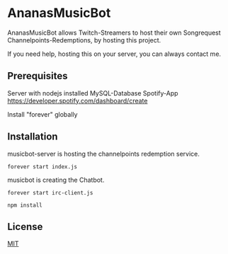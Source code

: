 # AnanasMusicBot

AnanasMusicBot allows Twitch-Streamers to host their own Songrequest Channelpoints-Redemptions, by hosting this project.

If you need help, hosting this on your server, you can always contact me.

## Prerequisites

Server with nodejs installed
MySQL-Database
Spotify-App
https://developer.spotify.com/dashboard/create

Install "forever" globally

## Installation

musicbot-server is hosting the channelpoints redemption service.

```
forever start index.js
```

musicbot is creating the Chatbot.

```
forever start irc-client.js
```

```
npm install
```

## License

[MIT](https://choosealicense.com/licenses/mit/)

